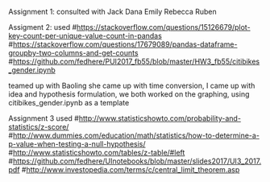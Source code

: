 Assignment 1:
consulted with
Jack
Dana
Emily
Rebecca
Ruben

Assigment 2:
used
#https://stackoverflow.com/questions/15126679/plot-key-count-per-unique-value-count-in-pandas
#https://stackoverflow.com/questions/17679089/pandas-dataframe-groupby-two-columns-and-get-counts
#https://github.com/fedhere/PUI2017_fb55/blob/master/HW3_fb55/citibikes_gender.ipynb

teamed up with Baoling
she came up with time conversion, I came up with idea and hypothesis formulation, we both worked on the graphing, using citibikes_gender.ipynb as a template

Assignment 3
used
#http://www.statisticshowto.com/probability-and-statistics/z-score/
#http://www.dummies.com/education/math/statistics/how-to-determine-a-p-value-when-testing-a-null-hypothesis/
#http://www.statisticshowto.com/tables/z-table/#left
#https://github.com/fedhere/UInotebooks/blob/master/slides2017/UI3_2017.pdf
#http://www.investopedia.com/terms/c/central_limit_theorem.asp

